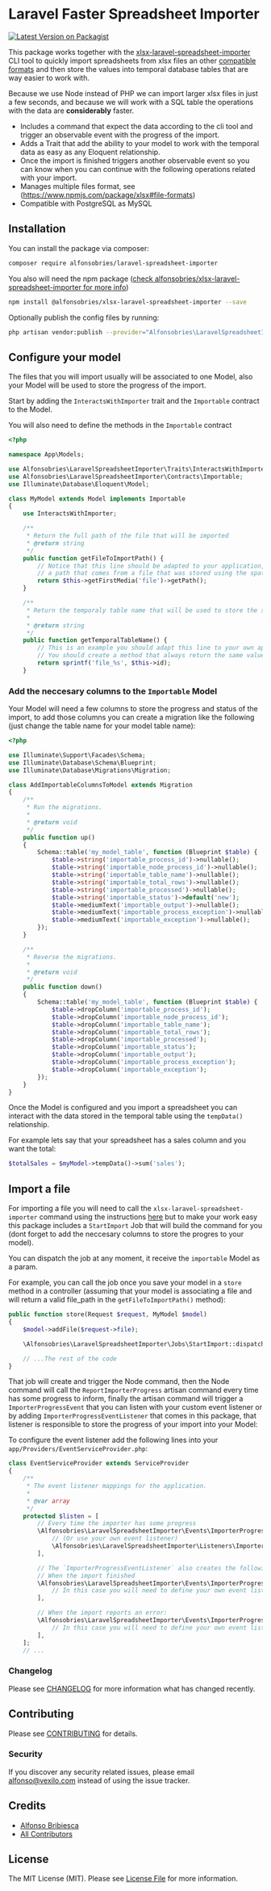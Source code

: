 # Laravel Faster Spreadsheet Importer

[![Latest Version on Packagist](https://img.shields.io/packagist/v/alfonsobries/laravel-spreadsheet-importer.svg?style=flat-square)](https://packagist.org/packages/alfonsobries/laravel-spreadsheet-importer)

This package works together with the [xlsx-laravel-spreadsheet-importer](https://github.com/alfonsobries/xlsx-laravel-spreadsheet-importer) CLI tool to quickly import spreadsheets from xlsx files an other [compatible formats](https://www.npmjs.com/package/xlsx#file-formats) and then store the values into temporal database tables that are way easier to work with.

Because we use Node instead of PHP we can import larger xlsx files in just a few seconds, and because we will work with a SQL table the operations with the data are **considerably** faster.

- Includes a command that expect the data according to the cli tool and trigger an observable event with the progress of the import.
- Adds a Trait that add the ability to your model to work with the temporal data as easy as any Eloquent relationship.
- Once the import is finished triggers another observable event so you can know when you can continue with the following operations related with your import.
- Manages multiple files format, see (https://www.npmjs.com/package/xlsx#file-formats)
- Compatible with PostgreSQL as MySQL

## Installation

You can install the package via composer:

```bash
composer require alfonsobries/laravel-spreadsheet-importer
```

You also will need the npm package ([check alfonsobries/xlsx-laravel-spreadsheet-importer for more info](https://github.com/alfonsobries/xlsx-laravel-spreadsheet-importer))

``` bash
npm install @alfonsobries/xlsx-laravel-spreadsheet-importer --save
```

Optionally publish the config files by running:
```bash
php artisan vendor:publish --provider="Alfonsobries\LaravelSpreadsheetImporter\LaravelSpreadsheetImporterServiceProvider" --tag="config"
``` 

## Configure your model

The files that you will import usually will be associated to one Model, also your Model will be used to store the progress of the import.

Start by adding the `InteractsWithImporter` trait and the `Importable` contract to the Model.

You will also need to define the methods in the `Importable` contract

```php
<?php

namespace App\Models;

use Alfonsobries\LaravelSpreadsheetImporter\Traits\InteractsWithImporter;
use Alfonsobries\LaravelSpreadsheetImporter\Contracts\Importable;
use Illuminate\Database\Eloquent\Model;

class MyModel extends Model implements Importable
{
    use InteractsWithImporter;

    /**
     * Return the full path of the file that will be imported
     * @return string
     */
    public function getFileToImportPath() {
        // Notice that this line should be adapted to your application, this is an example for
        // a path that comes from a file that was stored using the spatie media library package
        return $this->getFirstMedia('file')->getPath();
    }

    /**
     * Return the temporaly table name that will be used to store the spreadsheet contents
     *
     * @return string
     */
    public function getTemporalTableName() {
        // This is an example you should adapt this line to your own application
        // You should create a method that always return the same value for the same model
        return sprintf('file_%s', $this->id);
    }
```

### Add the neccesary columns to the `Importable` Model

Your Model will need a few columns to store the progress and status of the import, to add those columns you can create a migration like the following (just change the table name for your model table name):
``` php
<?php

use Illuminate\Support\Facades\Schema;
use Illuminate\Database\Schema\Blueprint;
use Illuminate\Database\Migrations\Migration;

class AddImportableColumnsToModel extends Migration
{
    /**
     * Run the migrations.
     *
     * @return void
     */
    public function up()
    {
        Schema::table('my_model_table', function (Blueprint $table) {
            $table->string('importable_process_id')->nullable();
            $table->string('importable_node_process_id')->nullable();
            $table->string('importable_table_name')->nullable();
            $table->string('importable_total_rows')->nullable();
            $table->string('importable_processed')->nullable();
            $table->string('importable_status')->default('new');
            $table->mediumText('importable_output')->nullable();
            $table->mediumText('importable_process_exception')->nullable();
            $table->mediumText('importable_exception')->nullable();
        });
    }

    /**
     * Reverse the migrations.
     *
     * @return void
     */
    public function down()
    {
        Schema::table('my_model_table', function (Blueprint $table) {
            $table->dropColumn('importable_process_id');
            $table->dropColumn('importable_node_process_id');
            $table->dropColumn('importable_table_name');
            $table->dropColumn('importable_total_rows');
            $table->dropColumn('importable_processed');
            $table->dropColumn('importable_status');
            $table->dropColumn('importable_output');
            $table->dropColumn('importable_process_exception');
            $table->dropColumn('importable_exception');
        });
    }
}
``` 

Once the Model is configured and you import a spreadsheet you can interact with the data stored in the temporal table using the `tempData()` relationship.

For example lets say that your spreadsheet has a sales column and you want the total:

```php
$totalSales = $myModel->tempData()->sum('sales');
``` 

## Import a file

For importing a file you will need to call the `xlsx-laravel-spreadsheet-importer` command using the instructions [here](https://github.com/alfonsobries/xlsx-laravel-spreadsheet-importer) but to make your work easy this package includes a `StartImport` Job that will build the command for you (dont forget to add the neccesary columns to store the progres to your model).

You can dispatch the job at any moment, it receive the `importable` Model as a param.

For example, you can call the job once you save your model in a `store` method in a controller (assuming that your model is associating a file and will return a valid file_path in the `getFileToImportPath()` method):

``` php 
public function store(Request $request, MyModel $model)
{
    $model->addFile($request->file);

    \Alfonsobries\LaravelSpreadsheetImporter\Jobs\StartImport::dispatch($model);

    // ...The rest of the code
}
```

That job will create and trigger the Node command, then the Node command will call the `ReportImporterProgress` artisan command every time has some progress to inform, finally the artisan command will trigger a `ImporterProgressEvent` that you can listen with your custom event listener or by adding `ImporterProgressEventListener` that comes in this package, that listener is responsible to store the progress of your import into your Model:

To configure the event listener add the following lines into your `app/Providers/EventServiceProvider.php`:

``` php 
class EventServiceProvider extends ServiceProvider
{
    /**
     * The event listener mappings for the application.
     *
     * @var array
     */
    protected $listen = [
        // Every time the importer has some progress
        \Alfonsobries\LaravelSpreadsheetImporter\Events\ImporterProgressEvent => [
            // (Or use your own event listener)
            \Alfonsobries\LaravelSpreadsheetImporter\Listeners\ImporterProgressEventListener::class,
        ],

        // The `ImporterProgressEventListener` also creates the following observable events:
        // When the import finished
        \Alfonsobries\LaravelSpreadsheetImporter\Events\ImporterProgressFinishedEvent => [
            // In this case you will need to define your own event listener 
        ],

        // When the import reports an error:
        \Alfonsobries\LaravelSpreadsheetImporter\Events\ImporterProgressErrorEvent => [
            // In this case you will need to define your own event listener 
        ],
    ];
    // ...
``` 


### Changelog

Please see [CHANGELOG](CHANGELOG.md) for more information what has changed recently.

## Contributing

Please see [CONTRIBUTING](CONTRIBUTING.md) for details.

### Security

If you discover any security related issues, please email alfonso@vexilo.com instead of using the issue tracker.

## Credits

- [Alfonso Bribiesca](https://github.com/alfonsobries)
- [All Contributors](../../contributors)

## License

The MIT License (MIT). Please see [License File](LICENSE.md) for more information.
